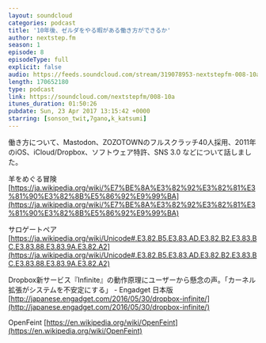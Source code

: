 ```yaml
---
layout: soundcloud
categories: podcast
title: '10年後、ゼルダをやる暇がある働き方ができるか'
author: nextstep.fm
season: 1
episode: 8
episodeType: full
explicit: false
audio: https://feeds.soundcloud.com/stream/319078953-nextstepfm-008-10a.m4a
length: 170652180
type: podcast
link: https://soundcloud.com/nextstepfm/008-10a
itunes_duration: 01:50:26
pubdate: Sun, 23 Apr 2017 13:15:42 +0000
starring: [sonson_twit,7gano,k_katsumi]
---
```


働き方について、Mastodon、ZOZOTOWNのフルスクラッチ40人採用、2011年のiOS、iCloud/Dropbox、ソフトウェア特許、SNS 3.0 などについて話しました。

羊をめぐる冒険
[https://ja.wikipedia.org/wiki/%E7%BE%8A%E3%82%92%E3%82%81%E3%81%90%E3%82%8B%E5%86%92%E9%99%BA](https://ja.wikipedia.org/wiki/%E7%BE%8A%E3%82%92%E3%82%81%E3%81%90%E3%82%8B%E5%86%92%E9%99%BA)

サロゲートペア
[https://ja.wikipedia.org/wiki/Unicode#.E3.82.B5.E3.83.AD.E3.82.B2.E3.83.BC.E3.83.88.E3.83.9A.E3.82.A2](https://ja.wikipedia.org/wiki/Unicode#.E3.82.B5.E3.83.AD.E3.82.B2.E3.83.BC.E3.83.88.E3.83.9A.E3.82.A2)

Dropbox新サービス『Infinite』の動作原理にユーザーから懸念の声。「カーネル拡張がシステムを不安定にする」 - Engadget 日本版
[http://japanese.engadget.com/2016/05/30/dropbox-infinite/](http://japanese.engadget.com/2016/05/30/dropbox-infinite/)

OpenFeint
[https://en.wikipedia.org/wiki/OpenFeint](https://en.wikipedia.org/wiki/OpenFeint)
